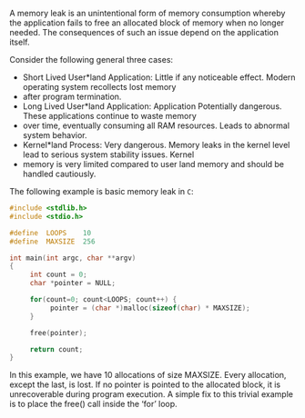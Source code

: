 A memory leak is an unintentional form of memory consumption whereby the application fails to free an allocated block of
memory when no longer needed. The consequences of such an issue depend on the application itself.

Consider the following general three cases:

* Short Lived User*land Application: Little if any noticeable effect. Modern operating system recollects lost memory
* after program termination.
* Long Lived User*land Application:  Application Potentially dangerous. These applications continue to waste memory
* over time, eventually consuming all RAM resources. Leads to abnormal system behavior.
* Kernel*land Process: Very dangerous. Memory leaks in the kernel level lead to serious system stability issues. Kernel
* memory is very limited compared to user land memory and should be handled cautiously.

The following example is basic memory leak in `C`:

```c
#include <stdlib.h>
#include <stdio.h>

#define  LOOPS    10
#define  MAXSIZE  256

int main(int argc, char **argv)
{
     int count = 0;
     char *pointer = NULL;

     for(count=0; count<LOOPS; count++) {
          pointer = (char *)malloc(sizeof(char) * MAXSIZE);
     }

     free(pointer);

     return count;
}
```

In this example, we have 10 allocations of size MAXSIZE. Every allocation, except the last, is lost. If
no pointer is pointed to the allocated block, it is unrecoverable during program execution. A simple fix to this trivial
example is to place the free() call inside the ‘for’ loop.